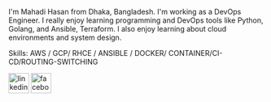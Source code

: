 I'm Mahadi Hasan from Dhaka, Bangladesh. I'm working as a DevOps Engineer. I really enjoy learning programming and DevOps tools like Python, Golang, and Ansible, Terraform. I also enjoy learning about cloud environments and system design. 

Skills: AWS / GCP/ RHCE / ANSIBLE / DOCKER/ CONTAINER/CI-CD/ROUTING-SWITCHING




[<img src='https://cdn.jsdelivr.net/npm/simple-icons@3.0.1/icons/linkedin.svg' alt='linkedin' height='40'>](https://www.linkedin.com/in/www.linkedin.com/in/hasantareq73//)  [<img src='https://cdn.jsdelivr.net/npm/simple-icons@3.0.1/icons/facebook.svg' alt='facebook' height='40'>](https://www.facebook.com/www.facebook.com/mahadihasan.to/)  









